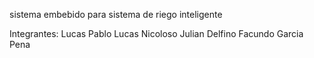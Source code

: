 sistema embebido para sistema de riego inteligente

Integrantes:
Lucas
Pablo
Lucas Nicoloso
Julian Delfino
Facundo Garcia Pena